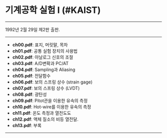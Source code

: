 # 기계공학 실험 I (\#KAIST)
---
1992년 2월 29일 제2판 출판.

---
- **ch00.pdf**: 표지, 머릿말, 목차
- **ch01.pdf**: 공통 실험 장치의 사용법
- **ch02.pdf**: 아날로그 신호의 조절
- **ch03.pdf**: A/D변확과 PC/AT
- **ch04.pdf**: Sampling과 Aliasing
- **ch05.pdf**: 전달함수
- **ch06.pdf**: 보의 스프링 상수 (strain gage)
- **ch07.pdf**: 보의 스프링 상수 (LVDT)
- **ch08.pdf**: 광탄성
- **ch09.pdf**: Pitot관을 이용한 유속의 측정
- **ch10.pdf**: Hot-wire를 이용한 유속의 측정
- **ch11.pdf**: 온도 측정과 열전도도
- **ch12.pdf**: 액체 질소의 비등 열전달. 
- **ch13.pdf**: 부록 
---
